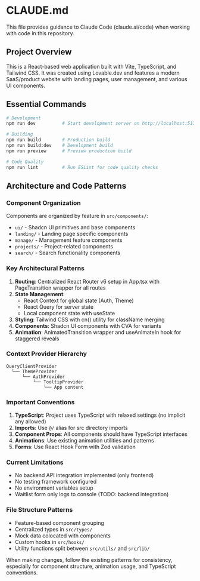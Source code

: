 # CLAUDE.md

This file provides guidance to Claude Code (claude.ai/code) when working with code in this repository.

## Project Overview

This is a React-based web application built with Vite, TypeScript, and Tailwind CSS. It was created using Lovable.dev and features a modern SaaS/product website with landing pages, user management, and various UI components.

## Essential Commands

```bash
# Development
npm run dev          # Start development server on http://localhost:5173

# Building
npm run build        # Production build
npm run build:dev    # Development build
npm run preview      # Preview production build

# Code Quality
npm run lint         # Run ESLint for code quality checks
```

## Architecture and Code Patterns

### Component Organization
Components are organized by feature in `src/components/`:
- `ui/` - Shadcn UI primitives and base components
- `landing/` - Landing page specific components
- `manage/` - Management feature components
- `projects/` - Project-related components
- `search/` - Search functionality components

### Key Architectural Patterns

1. **Routing**: Centralized React Router v6 setup in App.tsx with PageTransition wrapper for all routes
2. **State Management**: 
   - React Context for global state (Auth, Theme)
   - React Query for server state
   - Local component state with useState
3. **Styling**: Tailwind CSS with cn() utility for className merging
4. **Components**: Shadcn UI components with CVA for variants
5. **Animation**: AnimatedTransition wrapper and useAnimateIn hook for staggered reveals

### Context Provider Hierarchy
```tsx
QueryClientProvider
  └── ThemeProvider
      └── AuthProvider
          └── TooltipProvider
              └── App content
```

### Important Conventions

1. **TypeScript**: Project uses TypeScript with relaxed settings (no implicit any allowed)
2. **Imports**: Use `@/` alias for src directory imports
3. **Component Props**: All components should have TypeScript interfaces
4. **Animations**: Use existing animation utilities and patterns
5. **Forms**: Use React Hook Form with Zod validation

### Current Limitations

- No backend API integration implemented (only frontend)
- No testing framework configured
- No environment variables setup
- Waitlist form only logs to console (TODO: backend integration)

### File Structure Patterns

- Feature-based component grouping
- Centralized types in `src/types/`
- Mock data colocated with components
- Custom hooks in `src/hooks/`
- Utility functions split between `src/utils/` and `src/lib/`

When making changes, follow the existing patterns for consistency, especially for component structure, animation usage, and TypeScript conventions.